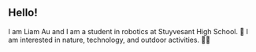 ## Hello!
I am Liam Au and I am a student in robotics at Stuyvesant High School. 🤔
I am interested in nature, technology, and outdoor activities. 🌱😄

<!--
**LiamAu1/LiamAu1** is a ✨ _special_ ✨ repository because its `README.md` (this file) appears on your GitHub profile.

Here are some ideas to get you started:

- 🔭 I’m currently working on ...
- 🌱 I’m currently learning ...
- 👯 I’m looking to collaborate on ...
- 🤔 I’m looking for help with ...
- 💬 Ask me about ...
- 📫 How to reach me: ...
- 😄 Pronouns: ...
- ⚡ Fun fact: ...
-->
